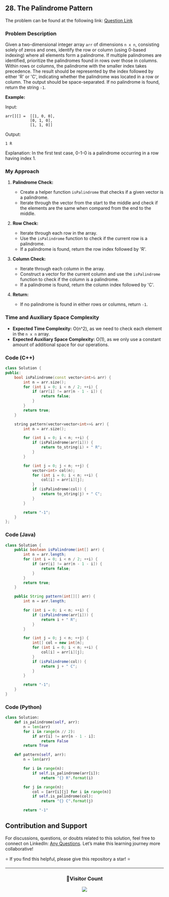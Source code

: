 ## 28. The Palindrome Pattern

The problem can be found at the following link: [Question Link](https://www.geeksforgeeks.org/problems/the-palindrome-pattern3900/1)

### Problem Description

Given a two-dimensional integer array `arr` of dimensions `n x n`, consisting solely of zeros and ones, identify the row or column (using 0-based indexing) where all elements form a palindrome. If multiple palindromes are identified, prioritize the palindromes found in rows over those in columns. Within rows or columns, the palindrome with the smaller index takes precedence. The result should be represented by the index followed by either 'R' or 'C', indicating whether the palindrome was located in a row or column. The output should be space-separated. If no palindrome is found, return the string `-1`.

**Example:**

Input:
```
arr[][] =  [[1, 0, 0], 
           [0, 1, 0],
           [1, 1, 0]]
```
Output:
```
1 R
```
Explanation:
In the first test case, 0-1-0 is a palindrome occurring in a row having index 1.

### My Approach

1. **Palindrome Check:**
   - Create a helper function `isPalindrome` that checks if a given vector is a palindrome.
   - Iterate through the vector from the start to the middle and check if the elements are the same when compared from the end to the middle.

2. **Row Check:**
   - Iterate through each row in the array.
   - Use the `isPalindrome` function to check if the current row is a palindrome.
   - If a palindrome is found, return the row index followed by 'R'.

3. **Column Check:**
   - Iterate through each column in the array.
   - Construct a vector for the current column and use the `isPalindrome` function to check if the column is a palindrome.
   - If a palindrome is found, return the column index followed by 'C'.

4. **Return:**
   - If no palindrome is found in either rows or columns, return `-1`.

### Time and Auxiliary Space Complexity

- **Expected Time Complexity:** O(n^2), as we need to check each element in the `n x n` array.
- **Expected Auxiliary Space Complexity:** O(1), as we only use a constant amount of additional space for our operations.

### Code (C++)

```cpp
class Solution {
public:
    bool isPalindrome(const vector<int>& arr) {
        int n = arr.size();
        for (int i = 0; i < n / 2; ++i) {
            if (arr[i] != arr[n - 1 - i]) {
                return false;
            }
        }
        return true;
    }

    string pattern(vector<vector<int>>& arr) {
        int n = arr.size();

        for (int i = 0; i < n; ++i) {
            if (isPalindrome(arr[i])) {
                return to_string(i) + " R";
            }
        }

        for (int j = 0; j < n; ++j) {
            vector<int> col(n);
            for (int i = 0; i < n; ++i) {
                col[i] = arr[i][j];
            }
            if (isPalindrome(col)) {
                return to_string(j) + " C";
            }
        }

        return "-1";
    }
};
```

### Code (Java)

```java
class Solution {
    public boolean isPalindrome(int[] arr) {
        int n = arr.length;
        for (int i = 0; i < n / 2; ++i) {
            if (arr[i] != arr[n - 1 - i]) {
                return false;
            }
        }
        return true;
    }

    public String pattern(int[][] arr) {
        int n = arr.length;

        for (int i = 0; i < n; ++i) {
            if (isPalindrome(arr[i])) {
                return i + " R";
            }
        }

        for (int j = 0; j < n; ++j) {
            int[] col = new int[n];
            for (int i = 0; i < n; ++i) {
                col[i] = arr[i][j];
            }
            if (isPalindrome(col)) {
                return j + " C";
            }
        }

        return "-1";
    }
}
```

### Code (Python)

```python
class Solution:
    def is_palindrome(self, arr):
        n = len(arr)
        for i in range(n // 2):
            if arr[i] != arr[n - 1 - i]:
                return False
        return True

    def pattern(self, arr):
        n = len(arr)

        for i in range(n):
            if self.is_palindrome(arr[i]):
                return "{} R".format(i)

        for j in range(n):
            col = [arr[i][j] for i in range(n)]
            if self.is_palindrome(col):
                return "{} C".format(j)

        return "-1"
```

## Contribution and Support

For discussions, questions, or doubts related to this solution, feel free to connect on LinkedIn: [Any Questions](https://www.linkedin.com/in/het-patel-8b110525a/). Let’s make this learning journey more collaborative!

⭐ If you find this helpful, please give this repository a star! ⭐

---

<div align="center">
  <h3><b>📍Visitor Count</b></h3>
</div>

<p align="center">
  <img src="https://profile-counter.glitch.me/Hunterdii/count.svg" />
</p>
